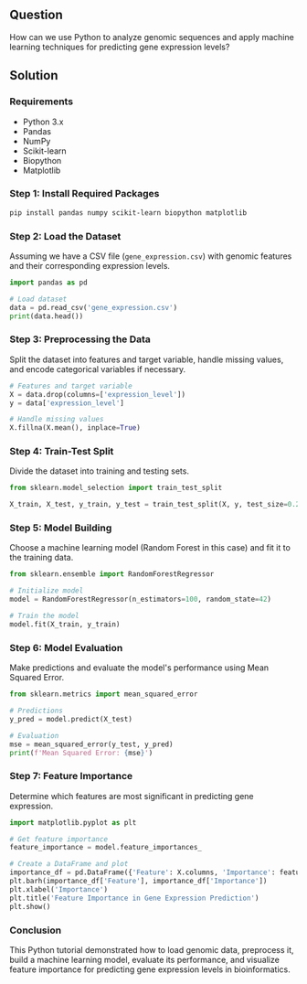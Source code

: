 ## Question
How can we use Python to analyze genomic sequences and apply machine learning techniques for predicting gene expression levels?

## Solution

### Requirements
- Python 3.x
- Pandas
- NumPy
- Scikit-learn
- Biopython
- Matplotlib

### Step 1: Install Required Packages
```bash
pip install pandas numpy scikit-learn biopython matplotlib
```

### Step 2: Load the Dataset
Assuming we have a CSV file (`gene_expression.csv`) with genomic features and their corresponding expression levels.

```python
import pandas as pd

# Load dataset
data = pd.read_csv('gene_expression.csv')
print(data.head())
```

### Step 3: Preprocessing the Data
Split the dataset into features and target variable, handle missing values, and encode categorical variables if necessary.

```python
# Features and target variable
X = data.drop(columns=['expression_level'])
y = data['expression_level']

# Handle missing values
X.fillna(X.mean(), inplace=True)
```

### Step 4: Train-Test Split
Divide the dataset into training and testing sets.

```python
from sklearn.model_selection import train_test_split

X_train, X_test, y_train, y_test = train_test_split(X, y, test_size=0.2, random_state=42)
```

### Step 5: Model Building
Choose a machine learning model (Random Forest in this case) and fit it to the training data.

```python
from sklearn.ensemble import RandomForestRegressor

# Initialize model
model = RandomForestRegressor(n_estimators=100, random_state=42)

# Train the model
model.fit(X_train, y_train)
```

### Step 6: Model Evaluation
Make predictions and evaluate the model's performance using Mean Squared Error.

```python
from sklearn.metrics import mean_squared_error

# Predictions
y_pred = model.predict(X_test)

# Evaluation
mse = mean_squared_error(y_test, y_pred)
print(f'Mean Squared Error: {mse}')
```

### Step 7: Feature Importance
Determine which features are most significant in predicting gene expression.

```python
import matplotlib.pyplot as plt

# Get feature importance
feature_importance = model.feature_importances_

# Create a DataFrame and plot
importance_df = pd.DataFrame({'Feature': X.columns, 'Importance': feature_importance}).sort_values(by='Importance', ascending=False)
plt.barh(importance_df['Feature'], importance_df['Importance'])
plt.xlabel('Importance')
plt.title('Feature Importance in Gene Expression Prediction')
plt.show()
```

### Conclusion
This Python tutorial demonstrated how to load genomic data, preprocess it, build a machine learning model, evaluate its performance, and visualize feature importance for predicting gene expression levels in bioinformatics.